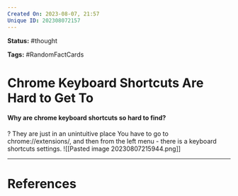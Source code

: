 ```yaml
---
Created On: 2023-08-07, 21:57
Unique ID: 202308072157
---
```

**Status:** #thought 

**Tags:** #RandomFactCards 

# Chrome Keyboard Shortcuts Are Hard to Get To

#### Why are chrome keyboard shortcuts so hard to find?
?
They are just in an unintuitive place
You have to go to chrome://extensions/, and then from the left menu - there is a keyboard shortcuts settings. 
![[Pasted image 20230807215944.png]]
<!--SR:!2023-10-02,28,210-->





---
# References
